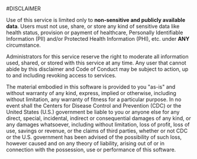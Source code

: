 #DISCLAIMER 

Use of this service is limited only to **non-sensitive and publicly available data**. Users must not use, share, or store any kind
of sensitive data like health status, provision or payment of healthcare, Personally Identifiable Information (PII) and/or 
Protected Health Information (PHI), etc. under **ANY** circumstance. 

Administrators for this service reserve the right to moderate all information used, shared, or stored with this service at any time.
Any user that cannot abide by this disclaimer and Code of Conduct  may be subject to action, up to and including revoking access to 
services. 

The material embodied in this software is provided to you "as-is" and without warranty of any kind, express, implied or otherwise, including without limitation, any warranty of fitness for a particular purpose. In no event shall the Centers for Disease Control and Prevention (CDC) or the United States (U.S.) government be liable to you or anyone else for any direct, special, incidental, indirect or consequential damages of any kind, or any damages whatsoever, including without limitation, loss of profit, loss of use, savings or revenue, or the claims of third parties, whether or not CDC or the U.S. government has been advised of the possibility of such loss, however caused and on any theory of liability, arising out of or in connection with the possession, use or performance of this software.
